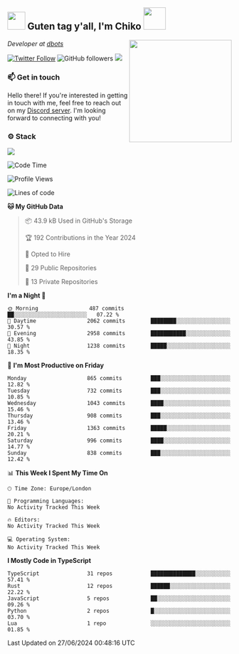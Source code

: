 <h2><img src="https://cdn.discordapp.com/emojis/1100181376730402906.gif?quality=lossless" width="40"> Guten tag y'all, I'm Chiko <img src="https://a.ppy.sh/15907233" width="50"></h2>
<a href="https://cataas.com"><img align='right' src="https://cataas.com/cat" width="230"></a>
<p><em>Developer at <a href="https://github.com/dbotsfun">dbots</a></em></p>

[![Twitter Follow](https://img.shields.io/twitter/follow/chikoxq?label=Follow)](https://twitter.com/intent/follow?screen_name=chikoxq)
![GitHub followers](https://img.shields.io/github/followers/chikof?label=Follow&style=social)
![](https://komarev.com/ghpvc/?username=chikof&color=blue)

### 📫 Get in touch
Hello there! If you're interested in getting in touch with me, feel free to reach out on my [Discord server](https://discord.gg/sejc7TnX6N). I'm looking forward to connecting with you!

### ⚙️ Stack
[![](https://skillicons.dev/icons?i=git,kubernetes,docker,js,ts,cloudflare,css,deno,express,graphql,html,mongodb,nestjs,py,react,apollo,bash,java,lua,nextjs,netlify,nodejs,ps,powershell,rust,neovim,tauri,sentry,postgres,tailwind,prisma,actix,workers)](https://skillicons.dev)

<!--START_SECTION:waka-->
![Code Time](http://img.shields.io/badge/Code%20Time-1%2C785%20hrs%202%20mins-blue)

![Profile Views](http://img.shields.io/badge/Profile%20Views-0-blue)

![Lines of code](https://img.shields.io/badge/From%20Hello%20World%20I%27ve%20Written-6.1%20million%20lines%20of%20code-blue)

**🐱 My GitHub Data** 

> 📦 43.9 kB Used in GitHub's Storage 
 > 
> 🏆 192 Contributions in the Year 2024
 > 
> 💼 Opted to Hire
 > 
> 📜 29 Public Repositories 
 > 
> 🔑 13 Private Repositories 
 > 
**I'm a Night 🦉** 

```text
🌞 Morning                487 commits         ██░░░░░░░░░░░░░░░░░░░░░░░   07.22 % 
🌆 Daytime                2062 commits        ████████░░░░░░░░░░░░░░░░░   30.57 % 
🌃 Evening                2958 commits        ███████████░░░░░░░░░░░░░░   43.85 % 
🌙 Night                  1238 commits        █████░░░░░░░░░░░░░░░░░░░░   18.35 % 
```
📅 **I'm Most Productive on Friday** 

```text
Monday                   865 commits         ███░░░░░░░░░░░░░░░░░░░░░░   12.82 % 
Tuesday                  732 commits         ███░░░░░░░░░░░░░░░░░░░░░░   10.85 % 
Wednesday                1043 commits        ████░░░░░░░░░░░░░░░░░░░░░   15.46 % 
Thursday                 908 commits         ███░░░░░░░░░░░░░░░░░░░░░░   13.46 % 
Friday                   1363 commits        █████░░░░░░░░░░░░░░░░░░░░   20.21 % 
Saturday                 996 commits         ████░░░░░░░░░░░░░░░░░░░░░   14.77 % 
Sunday                   838 commits         ███░░░░░░░░░░░░░░░░░░░░░░   12.42 % 
```


📊 **This Week I Spent My Time On** 

```text
🕑︎ Time Zone: Europe/London

💬 Programming Languages: 
No Activity Tracked This Week

🔥 Editors: 
No Activity Tracked This Week

💻 Operating System: 
No Activity Tracked This Week
```

**I Mostly Code in TypeScript** 

```text
TypeScript               31 repos            ██████████████░░░░░░░░░░░   57.41 % 
Rust                     12 repos            ██████░░░░░░░░░░░░░░░░░░░   22.22 % 
JavaScript               5 repos             ██░░░░░░░░░░░░░░░░░░░░░░░   09.26 % 
Python                   2 repos             █░░░░░░░░░░░░░░░░░░░░░░░░   03.70 % 
Lua                      1 repo              ░░░░░░░░░░░░░░░░░░░░░░░░░   01.85 % 
```




 Last Updated on 27/06/2024 00:48:16 UTC
<!--END_SECTION:waka-->


<!--
<p align="center">
     <a href="https://discord.gg/HhybNhchcC"><img src="https://invidget.switchblade.xyz/sejc7TnX6N" align="center" ><a>
</p> 
-->
